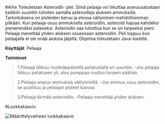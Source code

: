 #Aihe
Toteutetaan Asteroidit- peli. Siinä pelaaja voi liikuttaa avaruusalustaan kaikkiin suuntiin tuhoten samalla asteroideja aluksen ammuksilla. Tarkoituksena on pisteiden keruu ja elossa säilyminen mahdollisimman pitkään. Kun pelaaja osuu ammuksella asteroidiin, asteroidi hajoaa kahdeksi pienemmäksi palaseksi. Asteroidin saa tuhottua kun se on tarpeeksi pieni. Pelaaja menettää yhden aluksen osuessaan asteroidiin. Peli loppuu kun pelaajalla ei ole enää aluksia jäljellä. Ohjelma toteutetaan Java-kielellä.

**Käyttäjät**: Pelaaja

**Toiminnot**: 
>1.Pelaaja liikkuu nuolinäppäimillä pelialustalla eri suuntiin.  -Jos pelaaja liikkuu pelialueen yli, alus pomppaa ruudun toiseen päähän

>2.Pelaaja ampuu ammuksia välilyönnillä.  -Jos ammus osuu asteroidiin, se puolittuu ja pelaajan pisteet kasvaa

>3.Pelaaja törmää asteroidiin.  -Pelaaja menettää yhden aluksen.
	

#Luokkakaavio

![Määrittelyvaiheen luokkakaavio](/Dokumentaatio/Asteroidipeli.png)




